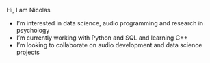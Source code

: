 Hi, I am Nicolas
- I’m interested in data science, audio programming and research in psychology
- I’m currently working with Python and SQL and learning C++
- I’m looking to collaborate on audio development and data science projects


<!---
IamjustNick/IamjustNick is a ✨ special ✨ repository because its `README.md` (this file) appears on your GitHub profile.
You can click the Preview link to take a look at your changes.
--->

